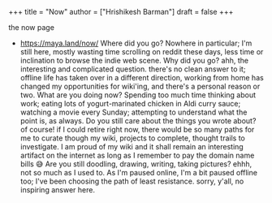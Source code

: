+++
title = "Now"
author = ["Hrishikesh Barman"]
draft = false
+++

the now page

-   <https://maya.land/now/>
      Where did you go?
        Nowhere in particular; I'm still here, mostly wasting time scrolling on reddit these days, less time or inclination to browse the indie web scene.
    Why did you go?
        ahh, the interesting and complicated question. there's no clean answer to it; offline life has taken over in a different direction, working from home has changed my opportunities for wiki'ing, and there's a personal reason or two.
    What are you doing now?
        Spending too much time thinking about work; eating lots of yogurt-marinated chicken in Aldi curry sauce; watching a movie every Sunday; attempting to understand what the point is, as always.
    Do you still care about the things you wrote about?
        of course! if I could retire right now, there would be so many paths for me to curate though my wiki, projects to complete, thought trails to investigate. I am proud of my wiki and it shall remain an interesting artifact on the internet as long as I remember to pay the domain name bills 😅
    Are you still doodling, drawing, writing, taking pictures?
        ehhh, not so much as I used to. As I'm paused online, I'm a bit paused offline too; I've been choosing the path of least resistance. sorry, y'all, no inspiring answer here.
